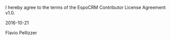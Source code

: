 I hereby agree to the terms of the EspoCRM Contributor License Agreement v1.0.

2016-10-21

Flavio Pellizzer
